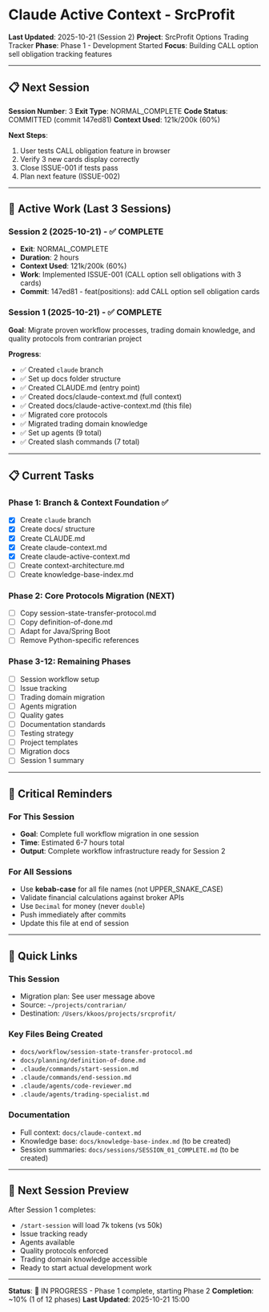 # Claude Active Context - SrcProfit

**Last Updated**: 2025-10-21 (Session 2)
**Project**: SrcProfit Options Trading Tracker
**Phase**: Phase 1 - Development Started
**Focus**: Building CALL option sell obligation tracking features

---

## 📋 Next Session

**Session Number**: 3
**Exit Type**: NORMAL_COMPLETE
**Code Status**: COMMITTED (commit 147ed81)
**Context Used**: 121k/200k (60%)

**Next Steps**:
1. User tests CALL obligation feature in browser
2. Verify 3 new cards display correctly
3. Close ISSUE-001 if tests pass
4. Plan next feature (ISSUE-002)

---

## 🎯 Active Work (Last 3 Sessions)

### Session 2 (2025-10-21) - ✅ COMPLETE
- **Exit**: NORMAL_COMPLETE
- **Duration**: 2 hours
- **Context Used**: 121k/200k (60%)
- **Work**: Implemented ISSUE-001 (CALL option sell obligations with 3 cards)
- **Commit**: 147ed81 - feat(positions): add CALL option sell obligation cards

### Session 1 (2025-10-21) - ✅ COMPLETE
**Goal**: Migrate proven workflow processes, trading domain knowledge, and quality protocols from contrarian project

**Progress**:
- ✅ Created `claude` branch
- ✅ Set up docs folder structure
- ✅ Created CLAUDE.md (entry point)
- ✅ Created docs/claude-context.md (full context)
- ✅ Created docs/claude-active-context.md (this file)
- ✅ Migrated core protocols
- ✅ Migrated trading domain knowledge
- ✅ Set up agents (9 total)
- ✅ Created slash commands (7 total)

---

## 📋 Current Tasks

### Phase 1: Branch & Context Foundation ✅
- [x] Create `claude` branch
- [x] Create docs/ structure
- [x] Create CLAUDE.md
- [x] Create claude-context.md
- [x] Create claude-active-context.md
- [ ] Create context-architecture.md
- [ ] Create knowledge-base-index.md

### Phase 2: Core Protocols Migration (NEXT)
- [ ] Copy session-state-transfer-protocol.md
- [ ] Copy definition-of-done.md
- [ ] Adapt for Java/Spring Boot
- [ ] Remove Python-specific references

### Phase 3-12: Remaining Phases
- [ ] Session workflow setup
- [ ] Issue tracking
- [ ] Trading domain migration
- [ ] Agents migration
- [ ] Quality gates
- [ ] Documentation standards
- [ ] Testing strategy
- [ ] Project templates
- [ ] Migration docs
- [ ] Session 1 summary

---

## 🚨 Critical Reminders

### For This Session
- **Goal**: Complete full workflow migration in one session
- **Time**: Estimated 6-7 hours total
- **Output**: Complete workflow infrastructure ready for Session 2

### For All Sessions
- Use **kebab-case** for all file names (not UPPER_SNAKE_CASE)
- Validate financial calculations against broker APIs
- Use `Decimal` for money (never `double`)
- Push immediately after commits
- Update this file at end of session

---

## 📍 Quick Links

### This Session
- Migration plan: See user message above
- Source: `~/projects/contrarian/`
- Destination: `/Users/kkoos/projects/srcprofit/`

### Key Files Being Created
- `docs/workflow/session-state-transfer-protocol.md`
- `docs/planning/definition-of-done.md`
- `.claude/commands/start-session.md`
- `.claude/commands/end-session.md`
- `.claude/agents/code-reviewer.md`
- `.claude/agents/trading-specialist.md`

### Documentation
- Full context: `docs/claude-context.md`
- Knowledge base: `docs/knowledge-base-index.md` (to be created)
- Session summaries: `docs/sessions/SESSION_01_COMPLETE.md` (to be created)

---

## 🔮 Next Session Preview

After Session 1 completes:
- `/start-session` will load 7k tokens (vs 50k)
- Issue tracking ready
- Agents available
- Quality protocols enforced
- Trading domain knowledge accessible
- Ready to start actual development work

---

**Status**: 🚧 IN PROGRESS - Phase 1 complete, starting Phase 2
**Completion**: ~10% (1 of 12 phases)
**Last Updated**: 2025-10-21 15:00
